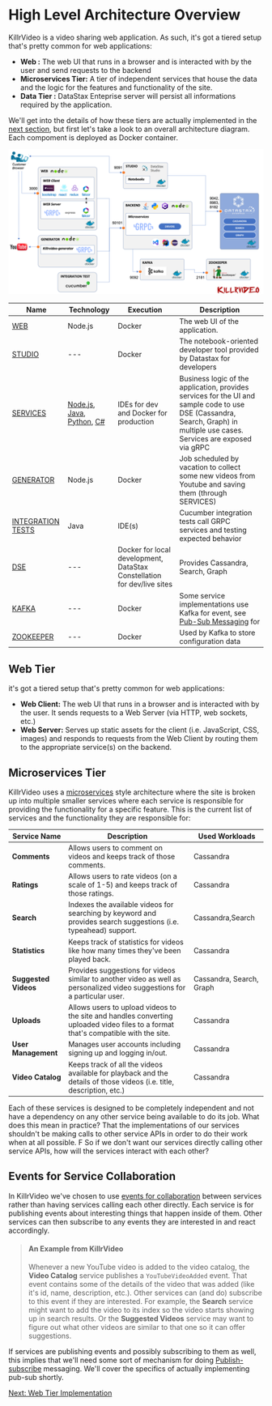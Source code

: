 # High Level Architecture Overview

KillrVideo is a video sharing web application. As such, it's got a tiered setup that's
pretty common for web applications:
- **Web :** The web UI that runs in a browser and is interacted with by the user and
send requests to the backend
- **Microservices Tier:** A tier of independent services that house the data and the logic for the features and 
functionality of the site.
- **Data Tier :** DataStax Enteprise server will persist all informations required by the application.

We'll get into the details of how these tiers are actually implemented in the [next section][next], but first 
let's take a look to an overall architecture diagram. Each compoment is deployed as Docker container.

![KillrVideo Architecture](/assets/images/KillrVideoArchitecture.png)


| Name | Technology | Execution | Description |
| ----- | -------- | -------- | -------- |
| [WEB][killrvideo-web] | Node.js     | Docker | The web UI of the application.
| [STUDIO][studio] | ---  | Docker | The notebook-oriented developer tool provided by Datastax for developers
| [SERVICES](Microservices-Tier)  | [Node.js][nodejs], [Java][java], [Python][python], [C#][c-sharp] | IDEs for dev and Docker for production | Business logic of the application, provides services for the UI and sample code to use DSE (Cassandra, Search, Graph) in multiple use cases. Services are exposed via gRPC
| [GENERATOR][generating-sample-data]  | Node.js     | Docker | Job scheduled by vacation to collect some new videos from Youtube and saving them (through SERVICES)
| [INTEGRATION TESTS](https://github.com/KillrVideo/killrvideo-integration-tests)     | Java | IDE(s) | Cucumber integration tests call GRPC services and testing expected behavior
| [DSE][dse] | ---  | Docker for local development, DataStax Constellation for dev/live sites | Provides Cassandra, Search, Graph
| [KAFKA][kafka] | ---  | Docker | Some service implementations use Kafka for event, see [Pub-Sub Messaging][pub-sub] for  
| [ZOOKEEPER][zookeeper] | ---  | Docker | Used by Kafka to store configuration data   

## Web Tier

it's got a tiered setup that's pretty common for web applications:

- **Web Client:** The web UI that runs in a browser and is interacted with by the user. It
sends requests to a Web Server (via HTTP, web sockets, etc.)
- **Web Server:** Serves up static assets for the client (i.e. JavaScript, CSS, images) and
responds to requests from the Web Client by routing them to the appropriate service(s) on
the backend.

## Microservices Tier

KillrVideo uses a [microservices](http://martinfowler.com/articles/microservices.html) style architecture where
 the site is broken up into multiple smaller services where each service is responsible for providing the 
 functionality for a specific feature. This is the current list of services and the functionality they are 
 responsible for:

| Service Name | Description | Used Workloads |
| -------- | -------- | -------- |
| **Comments** | Allows users to comment on videos and keeps track of those comments. | Cassandra      |
| **Ratings** | Allows users to rate videos (on a scale of 1-5) and keeps track of those ratings. | Cassandra |
| **Search** | Indexes the available videos for searching by keyword and provides search suggestions (i.e. typeahead) support. | Cassandra,Search |
| **Statistics** | Keeps track of statistics for videos like how many times they've been played back. | Cassandra |
| **Suggested Videos** | Provides suggestions for videos similar to another video as well as personalized video suggestions for a particular user. | Cassandra, Search, Graph |
| **Uploads** | Allows users to upload videos to the site and handles converting uploaded video files to a format that's compatible with the site. | Cassandra |
| **User Management** | Manages user accounts including signing up and logging in/out. | Cassandra |
| **Video Catalog** | Keeps track of all the videos available for playback and the details of those videos (i.e. title, description, etc.) | Cassandra |

Each of these services is designed to be completely independent and not have a dependency  on any other service
 being available to do its job. What does this mean in practice? That the implementations of our services shouldn't 
 be making calls to other service APIs in order to do their work when at all possible.
F
So if we don't want our services directly calling other service APIs, how will the services
interact with each other?

## Events for Service Collaboration

In KillrVideo we've chosen to use [events for collaboration][event-collaboration] between services rather than 
having services calling each other directly. Each service is for publishing events about interesting things that 
happen inside of them. Other services can then subscribe to any events they are interested in and react accordingly.

> #### An Example from KillrVideo
> Whenever a new YouTube video is added to the video catalog, the **Video Catalog** 
> service publishes a `YouTubeVideoAdded` event. That event contains some of the details
> of the video that was added (like it's id, name, description, etc.). Other services can
> (and do) subscribe to this event if they are interested. For example, the **Search**
> service might want to add the video to its index so the video starts showing up in
> search results. Or the **Suggested Videos** service may want to figure out what other
> videos are similar to that one so it can offer suggestions.

If services are publishing events and possibly subscribing to them as well, this implies
that we'll need some sort of mechanism for doing [Publish-subscribe][pub-sub] 
messaging. We'll cover the specifics of actually implementing pub-sub shortly.

[Next: Web Tier Implementation][next]

[next]: /docs/guides/web-tier/

[killrvideo-web]: https://github.com/KillrVideo/killrvideo-web
[studio]: https://www.datastax.com/products/datastax-studio-and-development-tools
[c-sharp]: /docs/languages/c-sharp/
[nodejs]: /docs/languages/nodejs/
[java]: /docs/languages/java/
[python]: /docs/languages/python/
[generating-sample-data]: /docs/development/generating-sample-data/
[event-collaboration]: http://martinfowler.com/eaaDev/EventCollaboration.html
[pub-sub]: /docs/development/pub-sub-messaging/
[kafka]: https://kafka.apache.org/
[dse]: http://www.datastax.com/products/datastax-enterprise
[zookeeper]: https://zookeeper.apache.org